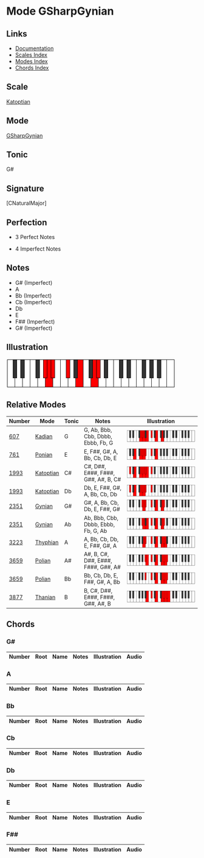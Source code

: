# Mode GSharpGynian

## Links

- [Documentation](index.md)
- [Scales Index](Scales.md)
- [Modes Index](Modes.md)
- [Chords Index](Chords.md)

## Scale

[Katoptian](ScaleKatoptian.md)

## Mode

[GSharpGynian](ModeGSharpGynian.md)

## Tonic

G#

## Signature

[CNaturalMajor]

## Perfection

 - 3 Perfect Notes

 - 4 Imperfect Notes

## Notes

- G# (Imperfect)
- A
- Bb (Imperfect)
- Cb (Imperfect)
- Db
- E
- F## (Imperfect)
- G# (Imperfect)

## Illustration

![GSharpGynian](ModeGSharpGynian.png)

## Relative Modes

| Number | Mode | Tonic | Notes | Illustration |
|--------|------|-------|-------|--------------|
| [607](https://ianring.com/musictheory/scales/607) | [Kadian](ModeKadian.md) | G | G, Ab, Bbb, Cbb, Dbbb, Ebbb, Fb, G | ![GNaturalKadian](ModeGNaturalKadian.png) |
| [761](https://ianring.com/musictheory/scales/761) | [Ponian](ModePonian.md) | E | E, F##, G#, A, Bb, Cb, Db, E | ![ENaturalPonian](ModeENaturalPonian.png) |
| [1993](https://ianring.com/musictheory/scales/1993) | [Katoptian](ModeKatoptian.md) | C# | C#, D##, E###, F###, G##, A#, B, C# | ![CSharpKatoptian](ModeCSharpKatoptian.png) |
| [1993](https://ianring.com/musictheory/scales/1993) | [Katoptian](ModeKatoptian.md) | Db | Db, E, F##, G#, A, Bb, Cb, Db | ![DFlatKatoptian](ModeDFlatKatoptian.png) |
| [2351](https://ianring.com/musictheory/scales/2351) | [Gynian](ModeGynian.md) | G# | G#, A, Bb, Cb, Db, E, F##, G# | ![GSharpGynian](ModeGSharpGynian.png) |
| [2351](https://ianring.com/musictheory/scales/2351) | [Gynian](ModeGynian.md) | Ab | Ab, Bbb, Cbb, Dbbb, Ebbb, Fb, G, Ab | ![AFlatGynian](ModeAFlatGynian.png) |
| [3223](https://ianring.com/musictheory/scales/3223) | [Thyphian](ModeThyphian.md) | A | A, Bb, Cb, Db, E, F##, G#, A | ![ANaturalThyphian](ModeANaturalThyphian.png) |
| [3659](https://ianring.com/musictheory/scales/3659) | [Polian](ModePolian.md) | A# | A#, B, C#, D##, E###, F###, G##, A# | ![ASharpPolian](ModeASharpPolian.png) |
| [3659](https://ianring.com/musictheory/scales/3659) | [Polian](ModePolian.md) | Bb | Bb, Cb, Db, E, F##, G#, A, Bb | ![BFlatPolian](ModeBFlatPolian.png) |
| [3877](https://ianring.com/musictheory/scales/3877) | [Thanian](ModeThanian.md) | B | B, C#, D##, E###, F###, G##, A#, B | ![BNaturalThanian](ModeBNaturalThanian.png) |

## Chords

### G#

| Number | Root | Name | Notes | Illustration | Audio |
|--------|------|------|-------|--------------|-------|

### A

| Number | Root | Name | Notes | Illustration | Audio |
|--------|------|------|-------|--------------|-------|

### Bb

| Number | Root | Name | Notes | Illustration | Audio |
|--------|------|------|-------|--------------|-------|

### Cb

| Number | Root | Name | Notes | Illustration | Audio |
|--------|------|------|-------|--------------|-------|

### Db

| Number | Root | Name | Notes | Illustration | Audio |
|--------|------|------|-------|--------------|-------|

### E

| Number | Root | Name | Notes | Illustration | Audio |
|--------|------|------|-------|--------------|-------|

### F##

| Number | Root | Name | Notes | Illustration | Audio |
|--------|------|------|-------|--------------|-------|

